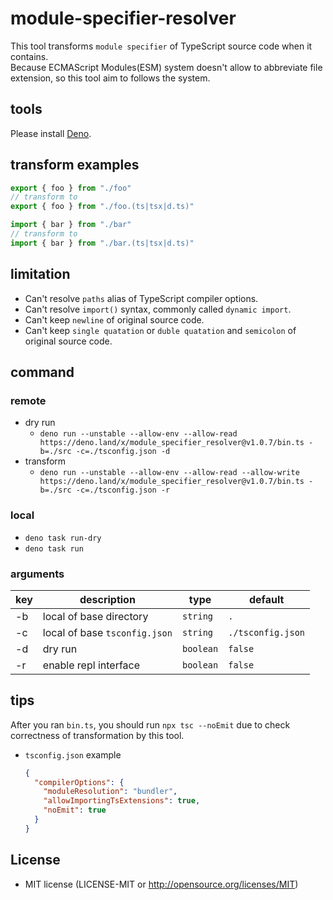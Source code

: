 # module-specifier-resolver
This tool transforms `module specifier` of TypeScript source code when it contains.  
Because ECMAScript Modules(ESM) system doesn't allow to abbreviate file extension, so this tool aim to follows the system.

## tools
Please install [Deno](https://deno.land/manual@v1.30.3/getting_started/installation).

## transform examples
```ts
export { foo } from "./foo"
// transform to
export { foo } from "./foo.(ts|tsx|d.ts)"
```

```ts
import { bar } from "./bar"
// transform to
import { bar } from "./bar.(ts|tsx|d.ts)"
```

## limitation
- Can't resolve `paths` alias of TypeScript compiler options.
- Can't resolve `import()` syntax, commonly called `dynamic import`.
- Can't keep `newline` of original source code.
- Can't keep `single quatation` or `duble quatation` and `semicolon` of original source code.

## command
### remote
- dry run
  - `deno run --unstable --allow-env --allow-read https://deno.land/x/module_specifier_resolver@v1.0.7/bin.ts -b=./src -c=./tsconfig.json -d`
- transform
  - `deno run --unstable --allow-env --allow-read --allow-write https://deno.land/x/module_specifier_resolver@v1.0.7/bin.ts -b=./src -c=./tsconfig.json -r`
### local
- `deno task run-dry`
- `deno task run`

### arguments
| key | description | type | default |
|-----|-----|-----|-----|
| -b | local of base directory | `string` | `.` |
| -c  | local of base `tsconfig.json` | `string` | `./tsconfig.json` |
| -d  | dry run | `boolean` | `false` |
| -r  | enable repl interface | `boolean` | `false` |

## tips
After you ran `bin.ts`, you should run `npx tsc --noEmit` due to check correctness of transformation by this tool.
- `tsconfig.json` example
  ```json
  {
    "compilerOptions": {
      "moduleResolution": "bundler",
      "allowImportingTsExtensions": true,
      "noEmit": true
    }
  }
  ```

## License
- MIT license (LICENSE-MIT or http://opensource.org/licenses/MIT)
